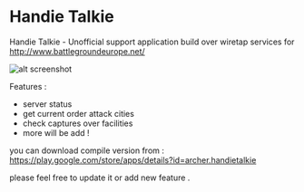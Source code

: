 # Handie Talkie

Handie Talkie - Unofficial support application build over wiretap services for http://www.battlegroundeurope.net/

![alt screenshot](https://raw.githubusercontent.com/GeneralRamy/wwiiol/master/images/image.gif)

Features :

- server status
- get current order attack cities
- check captures over facilities
- more will be add !

you can download compile version from : https://play.google.com/store/apps/details?id=archer.handietalkie

please feel free to update it or add new feature .


